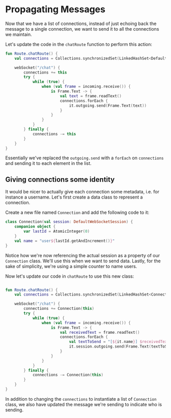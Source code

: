 # Propagating Messages

Now that we have a list of connections, instead of just echoing back the message to a single
connection, we want to send it to all the connections we maintain. 

Let's update the code in the `chatRoute` function to perform this action:

```kotlin
fun Route.chatRoute() {
    val connections = Collections.synchronizedSet(LinkedHashSet<DefaultWebSocketServerSession>())

    webSocket("/chat") {
        connections += this
        try {
            while (true) {
                when (val frame = incoming.receive()) {
                    is Frame.Text -> {
                        val text = frame.readText()
                        connections.forEach {
                            it.outgoing.send(Frame.Text(text))
                        }
                    }
                }
            }
        } finally {
            connections -= this
        }
    }
}
```

Essentially we've replaced the `outgoing.send` with a `forEach` on `connections`
and sending it to each element in the list.

## Giving connections some identity

It would be nicer to actually give each connection some metadata, i.e. for instance
a username. Let's first create a data class to represent a connection. 

Create a new file named `Connection` and add the following code to it:

```kotlin
class Connection(val session: DefaultWebSocketSession) {
    companion object {
        var lastId = AtomicInteger(0)
    }
    val name = "user${lastId.getAndIncrement()}"
}
```

Notice how we're now referencing the actual session as a property of our `Connection` class. We'll use this
when we want to send data. Lastly, for the sake of simplicity, we're using a simple 
counter to name users. 

Now let's update our code in `chatRoute` to use this new class:

```kotlin

fun Route.chatRoute() {
    val connections = Collections.synchronizedSet(LinkedHashSet<Connection>())

    webSocket("/chat") {
        connections += Connection(this)
        try {
            while (true) {
                when (val frame = incoming.receive()) {
                    is Frame.Text -> {
                        val receivedText = frame.readText()
                        connections.forEach {
                            val textToSend = "[${it.name}] $receivedText:"
                            it.session.outgoing.send(Frame.Text(textToSend))
                        }
                    }
                }
            }
        } finally {
            connections -= Connection(this)
        }
    }
}
```

In addition to changing the `connections` to instantiate a list of `Connection` class,
we also have updated the message we're sending to indicate who is sending. 



